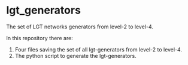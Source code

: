 # lgt_generators
The set of LGT networks generators from level-2 to level-4. 

In this repository there are:
1) Four files saving the set of all lgt-generators from level-2 to level-4.
2) The python script to generate the lgt-generators.
